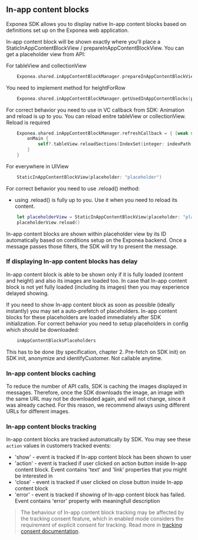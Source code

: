 ## In-app content blocks

Exponea SDK allows you to display native In-app content blocks based on definitions set up on the Exponea web application.

In-app content block will be shown exactly where you'll place a StaticInAppContentBlockView / prepareInAppContentBlockView. You can get a placeholder view from API:

For tableView and collectionView
```swift
    Exponea.shared.inAppContentBlockManager.prepareInAppContentBlockView(placeholderId: String, indexPath: IndexPath) -> UIView
```

You need to implement method for heightForRow
```swift
    Exponea.shared.inAppContentBlockManager.getUsedInAppContentBlocks(placeholder: "placeholder", indexPath: indexPath)?.height
```

For correct behavior you need to use in VC callback from SDK:
Animation and reload is up to you. You can reload enitre tableView or collectionView. Reload is required

```swift
    Exponea.shared.inAppContentBlockManager.refreshCallback = { [weak self] indexPath in
        onMain {
            self?.tableView.reloadSections(IndexSet(integer: indexPath.section), with: .automatic)
        }
    }
```

For everywhere in UIView
```swift
    StaticInAppContentBlockView(placeholder: "placeholder")
```

For correct behavior you need to use .reload() method:
 - using .reload() is fully up to you. Use it when you need to reload its content.

```swift
    let placeholderView = StaticInAppContentBlockView(placeholder: "placeholder")
    placeholderView.reload()
``` 

In-app content blocks are shown within placeholder view by its ID automatically based on conditions setup on the Exponea backend. Once a message passes those filters, the SDK will try to present the message.

### If displaying In-app content blocks has delay

In-app content block is able to be shown only if it is fully loaded (content and height) and also its images are loaded too. In case that In-app content block is not yet fully loaded (including its images) then you may experience delayed showing.

If you need to show In-app content block as soon as possible (ideally instantly) you may set a auto-prefetch of placeholders. In-app content blocks for these placeholders are loaded immediately after SDK initialization.
For correct behavior you need to setup placeholders in config which should be downloaded: 

```swift
    inAppContentBlocksPlaceholders
```

This has to be done (by specification, chapter 2. Pre-fetch on SDK init) on SDK init, anonymize and identifyCustomer. Not callable anytime.

### In-app content blocks caching
To reduce the number of API calls, SDK is caching the images displayed in messages. Therefore, once the SDK downloads the image, an image with the same URL may not be downloaded again, and will not change, since it was already cached. For this reason, we recommend always using different URLs for different images.

### In-app content blocks tracking

In-app content blocks are tracked automatically by SDK. You may see these `action` values in customers tracked events:

- 'show' - event is tracked if In-app content block has been shown to user
- 'action' - event is tracked if user clicked on action button inside In-app content block. Event contains 'text' and 'link' properties that you might be interested in
- 'close' - event is tracked if user clicked on close button inside In-app content block
- 'error' - event is tracked if showing of In-app content block has failed. Event contains 'error' property with meaningfull description

> The behaviour of In-app content block tracking may be affected by the tracking consent feature, which in enabled mode considers the requirement of explicit consent for tracking. Read more in [tracking consent documentation](./TRACKING_CONSENT.md).
